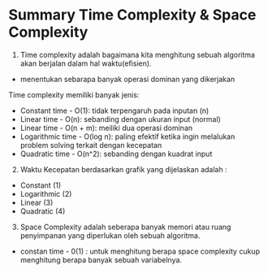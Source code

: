 
# Summary Time Complexity & Space Complexity

1. Time complexity adalah bagaimana kita menghitung sebuah algoritma akan berjalan dalam hal waktu(efisien).
- menentukan sebarapa banyak operasi dominan yang dikerjakan

Time complexity memiliki banyak jenis:
- Constant time - O(1): tidak terpengaruh pada inputan (n)
- Linear time - O(n): sebanding dengan ukuran input (normal)
- Linear time - O(n + m): meiliki dua operasi dominan
- Logarithmic time - O(log n): paling efektif ketika ingin melalukan problem solving terkait dengan kecepatan
- Quadratic time - O(n^2): sebanding dengan kuadrat input

2. Waktu Kecepatan berdasarkan grafik yang dijelaskan adalah :
- Constant (1)
- Logarithmic (2)
- Linear (3)
- Quadratic (4)

3. Space Complexity adalah seberapa banyak memori atau ruang penyimpanan yang diperlukan oleh sebuah algoritma.
- constan time - 0(1) : untuk menghitung berapa space complexity cukup menghitung berapa banyak sebuah variabelnya.


